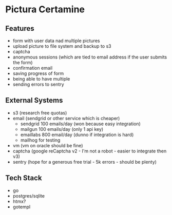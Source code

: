 # Pictura Certamine

## Features

- form with user data nad multiple pictures
- upload picture to file system and backup to s3
- captcha
- anonymous sessions (which are tied to email address if the user submits the form)
- confirmation email
- saving progress of form
- being able to have multiple
- sending errors to sentry

## External Systems

- s3 (research free quotas)
- email (sendgrid or other service which is cheaper)
  - sendgrid 100 emails/day (won because easy integration)
  - mailgun 100 emails/day (only 1 api key)
  - emaillabs 800 email/day (dunno if integration is hard)
  - mailhog for testing
- vm (vm on oracle should be fine)
- captcha (google reCaptcha v2 - I'm not a robot - easier to integrate then v3)
- sentry (hope for a generous free trial - 5k errors - should be plenty)

## Tech Stack

- go
- postgres/sqlite
- htmx?
- gotempl
